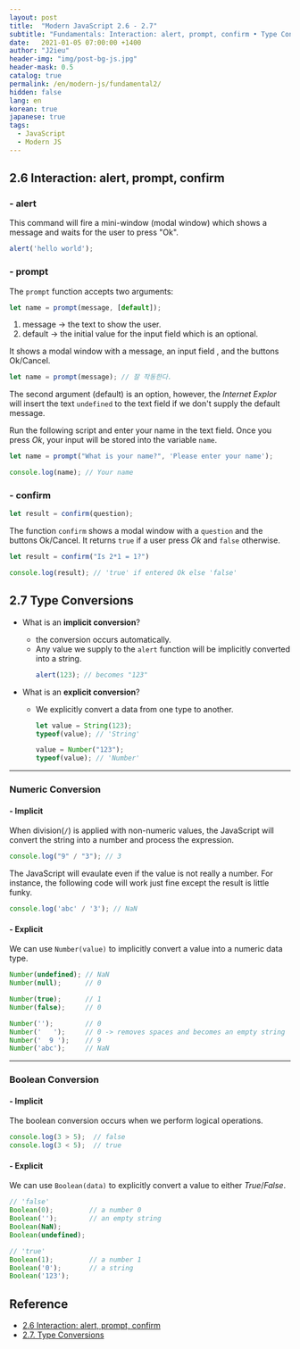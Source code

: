 ```yaml
---
layout: post
title:  "Modern JavaScript 2.6 - 2.7"
subtitle: "Fundamentals: Interaction: alert, prompt, confirm • Type Conversions"
date:   2021-01-05 07:00:00 +1400
author: "J2ieu"
header-img: "img/post-bg-js.jpg"
header-mask: 0.5
catalog: true
permalink: /en/modern-js/fundamental2/
hidden: false
lang: en
korean: true
japanese: true
tags:
  - JavaScript
  - Modern JS 
---
```


## 2.6 Interaction: alert, prompt, confirm

### - alert

This command will fire a mini-window (modal window) which shows a message and waits for the user to press "Ok".
```js
alert('hello world');
```

### - prompt

The `prompt` function accepts two arguments:
```js
let name = prompt(message, [default]);
```
1. message → the text to show the user.
2. default → the initial value for the input field which is an optional.

It shows a modal window with a message, an input field , and the buttons Ok/Cancel.

```js
let name = prompt(message); // 잘 작동한다.
```

The second argument (default) is an option, however, the *Internet Explor* will insert the text `undefined`
 to the text field if we don't supply the default message.

Run the following script and enter your name in the text field.
Once you press *Ok*, your input will be stored into the variable `name`.

```js
let name = prompt("What is your name?", 'Please enter your name');

console.log(name); // Your name
```

### - confirm

```js
let result = confirm(question);
```

The function `confirm` shows a modal window with a `question` and the buttons Ok/Cancel.
It returns `true` if a user press *Ok* and `false` otherwise.

```js
let result = confirm("Is 2*1 = 1?")

console.log(result); // 'true' if entered Ok else 'false'
```

## 2.7 Type Conversions

- What is an **implicit conversion**?
  + the conversion occurs automatically.
  + Any value we supply to the `alert` function will be implicitly converted into a string.
    ```js
    alert(123); // becomes "123"
    ```

- What is an **explicit conversion**?
  + We explicitly convert a data from one type to another.
    ```js
    let value = String(123);
    typeof(value); // 'String'

    value = Number("123");
    typeof(value); // 'Number'
    ```

---

### Numeric Conversion

#### - Implicit

When division(`/`) is applied with non-numeric values, the JavaScript will convert the string into a number 
and process the expression.

```js
console.log("9" / "3"); // 3
```

The JavaScript will evaulate even if the value is not really a number. For instance, the following code will work just fine except the result is little funky.
```js
console.log('abc' / '3'); // NaN
```

#### - Explicit

We can use `Number(value)` to implicitly convert a value into a numeric data type.

```js
Number(undefined); // NaN
Number(null);      // 0

Number(true);      // 1
Number(false);     // 0

Number('');        // 0
Number('   ');     // 0 -> removes spaces and becomes an empty string
Number('  9 ');    // 9
Number('abc');     // NaN
```

---

### Boolean Conversion

#### - Implicit

The boolean conversion occurs when we perform logical operations.

```js
console.log(3 > 5);  // false
console.log(3 < 5);  // true
```

#### - Explicit

We can use `Boolean(data)` to explicitly convert a value to either *True*/*False*.

```js
// 'false'
Boolean(0);         // a number 0
Boolean('');        // an empty string
Boolean(NaN);
Boolean(undefined); 

// 'true'
Boolean(1);         // a number 1   
Boolean('0');       // a string
Boolean('123');
```

## Reference
- [2.6 Interaction: alert, prompt, confirm](https://javascript.info/alert-prompt-confirm)
- [2.7. Type Conversions](https://javascript.info/type-conversions)